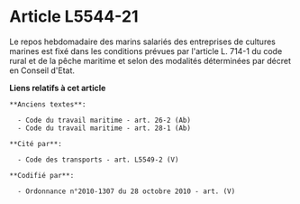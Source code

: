 # Article L5544-21

Le repos hebdomadaire des marins salariés des entreprises de cultures marines est fixé dans les conditions prévues par
l'article L. 714-1 du code rural et de la pêche maritime et selon des modalités déterminées par décret en Conseil d'Etat.

**Liens relatifs à cet article**

	**Anciens textes**:

	  - Code du travail maritime - art. 26-2 (Ab)
	  - Code du travail maritime - art. 28-1 (Ab)

	**Cité par**:

	  - Code des transports - art. L5549-2 (V)

	**Codifié par**:

	  - Ordonnance n°2010-1307 du 28 octobre 2010 - art. (V)
